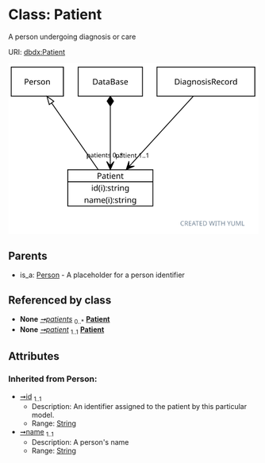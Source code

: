 
# Class: Patient


A person undergoing diagnosis or care

URI: [dbdx:Patient](https://ontologies-r.us/diabetes/Patient)


[![img](images/Patient.svg)](images/Patient.svg)

## Parents

 *  is_a: [Person](Person.md) - A placeholder for a person identifier

## Referenced by class

 *  **None** *[➞patients](dataBase__patients.md)*  <sub>0..\*</sub>  **[Patient](Patient.md)**
 *  **None** *[➞patient](diagnosisRecord__patient.md)*  <sub>1..1</sub>  **[Patient](Patient.md)**

## Attributes


### Inherited from Person:

 * [➞id](person__id.md)  <sub>1..1</sub>
     * Description: An identifier assigned to the patient by this particular model.
     * Range: [String](types/String.md)
 * [➞name](person__name.md)  <sub>1..1</sub>
     * Description: A person's name
     * Range: [String](types/String.md)
